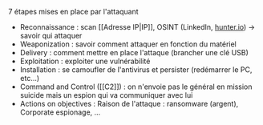 7 étapes mises en place par l'attaquant
- Reconnaissance : scan [[Adresse IP|IP]], OSINT (LinkedIn, [hunter.io](https://hunter.io/)) -> savoir qui attaquer
- Weaponization : savoir comment attaquer en fonction du matériel
- Delivery : comment mettre en place l'attaque (brancher une clé USB)
- Exploitation : exploiter une vulnérabilité
- Installation : se camoufler de l'antivirus et persister (redémarrer le PC, etc...)
- Command and Control ([[C2]]) : on n'envoie pas le général en mission suicide mais un espion qui va communiquer avec lui
- Actions on objectives : Raison de l'attaque : ransomware (argent), Corporate espionage, …